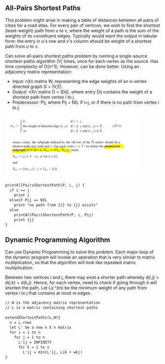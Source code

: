 ## All-Pairs Shortest Paths

This problem might arise in making a table of distances between all pairs of cities for a road atlas. For every pair of vertices, we wish to find the shortest (least-weight) path from u to v, where the weight of a path is the sum of the weights of its constituent edges. Typically would want the output in tabular form: the entry in u's row and v's column should be weight of a shortest path from u to v.

Can solve all-pairs shortest paths problem by running a single-source shortest-paths algorithm |V| times, once for each vertex as the source. Has time complexity of O(n^3). However, can be done better. Using an adjacency matrix representation:

- Input: nXn matrix W, representing the edge weights of an n-vertex directed graph G = (V,E).
- Output: nXn matrix D = (Dij), where entry Dij contains the weight of a shortest path from vertex i to j.
- Predecessor: Pij, where Pij = NIL if i=j, or if there is no path from vertex i to j.

<img src="../../../../images/all-pairs-basics.PNG">

```
printAllPairsShortestPath(P, i, j) {
  if i == j
    print i
  elseif Pij == NIL
    print "no path from {i} to {j} exists"
  else
    printAllPairsShortestPath(P, i, Pij)
    print {j}
}
```

## Dynamic Programming Algorithm

Can use Dynamic Programming to solve this problem. Each major loop of the dynamic program will invoke an operation that is very similar to matrix multiplication, so that the algorithm will look like repeated matrix multiplication.

Between two vertices i and j, there may exist a shorter path whereby d(i,j) > d(i,k) + d(k,j). Hence, for each vertex, need to check if going through it will shorten the path. Let Lij ^(m) be the minimum weight of any path from vertex i to j that contains at most m edges.

```
// W is the adjacency matrix representation
// L is a matrix containing shortest paths

extendShortestPaths(L,W){
  n = L.rows
  let L' be a new n X n matrix
  for i = 1 to n
    for j = 1 to n
      L'ij = INFINITY
      for k = 1 to n
        L'ij = min(L'ij, Lik + wkj)
}
```
